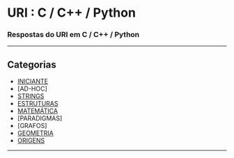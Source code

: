 
# URI : C / C++ / Python

### Respostas do URI em C / C++ / Python

---

## Categorias

* [INICIANTE](https://github.com/alissonalbuquerque/URI-C_CPP/tree/master/iniciante)
* [AD-HOC]
* [STRINGS](https://github.com/alissonalbuquerque/URI-C_CPP/tree/master/strings)
* [ESTRUTURAS](https://github.com/alissonalbuquerque/URI-C_CPP/tree/master/estruturas)
* [MATEMÁTICA](https://github.com/alissonalbuquerque/URI-C_CPP/tree/master/matematica)
* [PARADIGMAS]
* [GRAFOS]
* [GEOMETRIA](https://github.com/alissonalbuquerque/URI-C_CPP/tree/master/geometria)
* [ORIGENS](https://github.com/alissonalbuquerque/URI-C_CPP/tree/master/origens)

---
